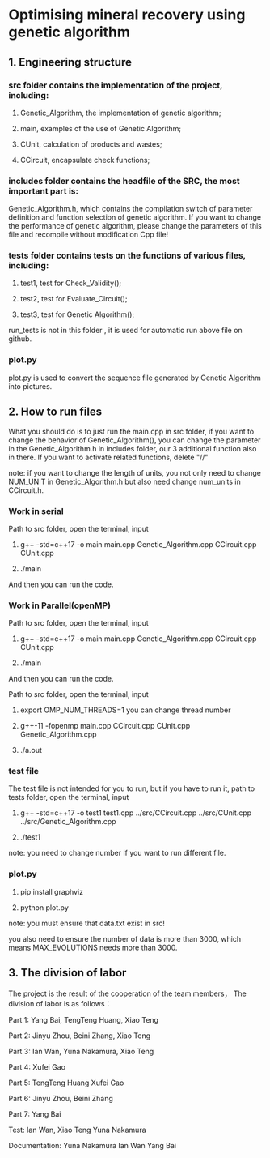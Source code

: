 # Optimising mineral recovery using genetic algorithm

## 1. Engineering structure

### src folder contains the implementation of the project, including:

1. Genetic_Algorithm, the implementation of genetic algorithm;

2. main, examples of the use of Genetic Algorithm;

3. CUnit, calculation of products and wastes;

4. CCircuit, encapsulate check functions;

### includes folder contains the headfile of the SRC, the most important part is:

Genetic_Algorithm.h, which contains the compilation switch of parameter definition and function selection of genetic algorithm. If you want to change the performance of genetic algorithm, please change the parameters of this file and recompile without modification Cpp file!

### tests folder contains tests on the functions of various files, including:

1. test1, test for Check_Validity();

2. test2, test for Evaluate_Circuit();

3. test3, test for Genetic Algorithm();

run_tests is not in this folder , it is used for automatic run above file on github.

### plot.py

plot.py is used to convert the sequence file generated by Genetic Algorithm into pictures.

## 2. How to run files

What you should do is to just run the main.cpp in src folder, if you want to change the behavior
of Genetic_Algorithm(), you can change the parameter in the Genetic_Algorithm.h in includes folder,
our 3 additional function also in there. If you want to activate related functions, delete "//"

note: if you want to change the length of units, you not only need to change NUM_UNIT in Genetic_Algorithm.h
but also need change num_units in CCircuit.h.

### Work in serial

Path to src folder, open the terminal, input

1. g++ -std=c++17 -o main main.cpp Genetic_Algorithm.cpp CCircuit.cpp CUnit.cpp

2. ./main

And then you can run the code.

### Work in Parallel(openMP)

Path to src folder, open the terminal, input

1. g++ -std=c++17 -o main main.cpp Genetic_Algorithm.cpp CCircuit.cpp CUnit.cpp

2. ./main

And then you can run the code.

Path to src folder, open the terminal, input

1. export OMP_NUM_THREADS=1   you can change thread number

2. g++-11 -fopenmp main.cpp CCircuit.cpp CUnit.cpp Genetic_Algorithm.cpp

3. ./a.out

###  test file

The test file is not intended for you to run, but if you have to run it,
path to tests folder, open the terminal, input

1. g++ -std=c++17 -o test1 test1.cpp ../src/CCircuit.cpp ../src/CUnit.cpp ../src/Genetic_Algorithm.cpp

2. ./test1

note: you need to change number if you want to run different file.

###  plot.py

1. pip install graphviz

2. python plot.py

note: you must ensure that data.txt exist in src!

you also need to ensure the number of data is more than 3000, which means MAX_EVOLUTIONS
needs more than 3000.

## 3. The division of labor

The project is the result of the cooperation of the team members，
The division of labor is as follows：

Part 1: Yang Bai, TengTeng Huang, Xiao Teng

Part 2: Jinyu Zhou, Beini Zhang, Xiao Teng

Part 3: Ian Wan, Yuna Nakamura, Xiao Teng

Part 4: Xufei Gao

Part 5: TengTeng Huang Xufei Gao

Part 6: Jinyu Zhou, Beini Zhang

Part 7: Yang Bai

Test: Ian Wan, Xiao Teng Yuna Nakamura

Documentation: Yuna Nakamura Ian Wan Yang Bai
